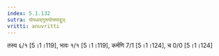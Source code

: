 ```yaml
---
index: 5.1.132
sutra: योपधाद्गुरूपोत्तमाद्वुञ्
vritti: anuvritti
---
```


तस्य  ६/१ [5।1।119], भावः १/१ [5।1।119], कर्मणि 7/1 [5।1।124], च 0/0 [5।1।124]